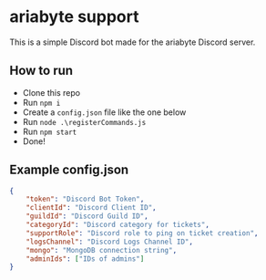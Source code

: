 # ariabyte support
This is a simple Discord bot made for the ariabyte Discord server.

## How to run
- Clone this repo
- Run `npm i`
- Create a `config.json` file like the one below
- Run `node .\registerCommands.js`
- Run `npm start`
- Done!

## Example config.json
```JSON
{
    "token": "Discord Bot Token",
    "clientId": "Discord Client ID",
    "guildId": "Discord Guild ID",
    "categoryId": "Discord category for tickets",
    "supportRole": "Discord role to ping on ticket creation",
    "logsChannel": "Discord Logs Channel ID",
    "mongo": "MongoDB connection string",
    "adminIds": ["IDs of admins"]
}
```